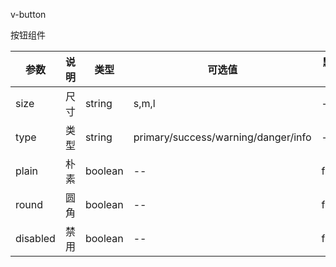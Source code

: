 v-button

按钮组件

参数|说明|类型|可选值|默认值
--|--|--|--|--
size|尺寸|string|s,m,l|--
type|类型|string|primary/success/warning/danger/info|--
plain|朴素|boolean|--|false
round|圆角|boolean|--|false
disabled|禁用|boolean|--|false
